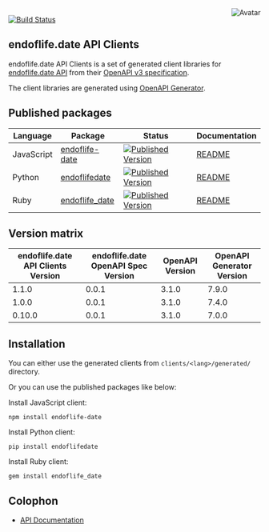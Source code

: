 <img align="right" src="https://raw.github.com/oapicf/endoflife.date-api-clients/master/avatar.jpg" alt="Avatar"/>

[![Build Status](https://github.com/oapicf/endoflife.date-api-clients/actions/workflows/ci-workflow.yaml/badge.svg)](https://github.com/oapicf/endoflife.date-api-clients/actions/workflows/ci-workflow.yaml)
<br/>

endoflife.date API Clients
--------------------------

endoflife.date API Clients is a set of generated client libraries for [endoflife.date API](https://endoflife.date/docs/api) from their [OpenAPI v3 specification](https://github.com/endoflife-date/endoflife.date/blob/master/assets/openapi.yml).

The client libraries are generated using [OpenAPI Generator](https://openapi-generator.tech/).

Published packages
------------------

| Language | Package | Status | Documentation |
|----------|---------|--------|---------------|
| JavaScript | [endoflife-date]((http://www.npmjs.com/package/endoflife-date)) | [![Published Version](https://img.shields.io/npm/v/endoflife-date.svg)](http://www.npmjs.com/package/endoflife-date) | [README](https://github.com/oapicf/endoflife.date-api-clients/blob/main/clients/javascript/generated/README.md) |
| Python | [endoflifedate]((https://pypi.python.org/pypi/endoflifedate)) | [![Published Version](https://img.shields.io/pypi/v/endoflifedate.svg)](https://pypi.python.org/pypi/endoflifedate) | [README](https://github.com/oapicf/endoflife.date-api-clients/blob/main/clients/python/generated/README.md) |
| Ruby | [endoflife_date]((https://rubygems.org/gems/endoflife_date)) | [![Published Version](https://img.shields.io/gem/v/endoflife_date.svg)](https://rubygems.org/gems/endoflife_date) | [README](https://github.com/oapicf/endoflife.date-api-clients/blob/main/clients/ruby/generated/README.md) |

Version matrix
--------------

| endoflife.date API Clients Version | endoflife.date OpenAPI Spec Version | OpenAPI Version | OpenAPI Generator Version |
|------------------------------------|-------------------------------------|-----------------|---------------------------|
| 1.1.0 | 0.0.1 | 3.1.0 | 7.9.0 |
| 1.0.0 | 0.0.1 | 3.1.0 | 7.4.0 |
| 0.10.0 | 0.0.1 | 3.1.0 | 7.0.0 |

Installation
------------

You can either use the generated clients from `clients/<lang>/generated/` directory.

Or you can use the published packages like below:

Install JavaScript client:

    npm install endoflife-date

Install Python client:

    pip install endoflifedate

Install Ruby client:

    gem install endoflife_date

Colophon
--------

* [API Documentation](https://oapicf.github.io/endoflife.date-api-clients/api/latest/)
